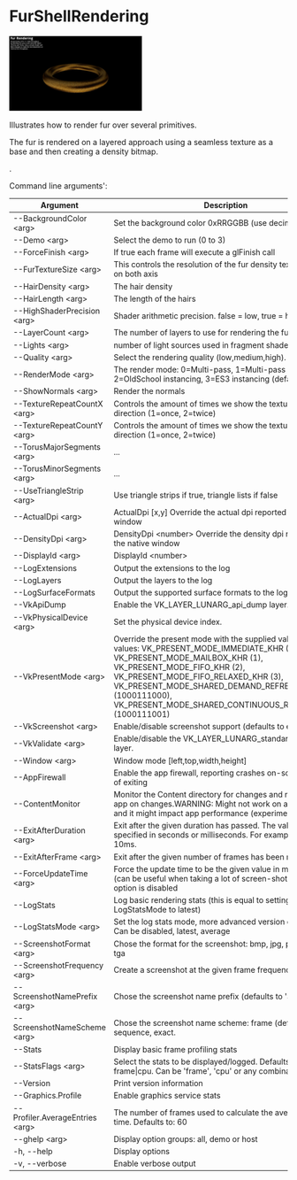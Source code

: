 <!-- #AG_DEMOAPP_HEADER_BEGIN# -->
# FurShellRendering
<img src="Example.jpg" height="135px">

<!-- #AG_DEMOAPP_HEADER_END# -->
<!-- #AG_BRIEF_BEGIN# -->
Illustrates how to render fur over several primitives.

The fur is rendered on a layered approach using a seamless texture as a base and then creating a density bitmap.

.
<!-- #AG_BRIEF_END# -->

<!-- #AG_DEMOAPP_COMMANDLINE_ARGUMENTS_BEGIN# -->

Command line arguments':

Argument                        |Description                                                                                                                                                                                                                                                                                                                |Source
--------------------------------|---------------------------------------------------------------------------------------------------------------------------------------------------------------------------------------------------------------------------------------------------------------------------------------------------------------------------|---------------
--BackgroundColor \<arg>        |Set the background color 0xRRGGBB (use decimal values).                                                                                                                                                                                                                                                                    |Demo
--Demo \<arg>                   |Select the demo to run (0 to 3)                                                                                                                                                                                                                                                                                            |Demo
--ForceFinish \<arg>            |If true each frame will execute a glFinish call                                                                                                                                                                                                                                                                            |Demo
--FurTextureSize \<arg>         |This controls the resolution of the fur density texture, applied on both axis                                                                                                                                                                                                                                              |Demo
--HairDensity \<arg>            |The hair density                                                                                                                                                                                                                                                                                                           |Demo
--HairLength \<arg>             |The length of the hairs                                                                                                                                                                                                                                                                                                    |Demo
--HighShaderPrecision \<arg>    |Shader arithmetic precision. false = low, true = high                                                                                                                                                                                                                                                                      |Demo
--LayerCount \<arg>             |The number of layers to use for rendering the fur                                                                                                                                                                                                                                                                          |Demo
--Lights \<arg>                 |number of light sources used in fragment shader calculations                                                                                                                                                                                                                                                               |Demo
--Quality \<arg>                |Select the rendering quality (low,medium,high).                                                                                                                                                                                                                                                                            |Demo
--RenderMode \<arg>             |The render mode: 0=Multi-pass, 1=Multi-pass VB, 2=OldSchool instancing, 3=ES3 instancing (default).                                                                                                                                                                                                                        |Demo
--ShowNormals \<arg>            |Render the normals                                                                                                                                                                                                                                                                                                         |Demo
--TextureRepeatCountX \<arg>    |Controls the amount of times we show the texture in the x direction (1=once, 2=twice)                                                                                                                                                                                                                                      |Demo
--TextureRepeatCountY \<arg>    |Controls the amount of times we show the texture in the y direction (1=once, 2=twice)                                                                                                                                                                                                                                      |Demo
--TorusMajorSegments \<arg>     |...                                                                                                                                                                                                                                                                                                                        |Demo
--TorusMinorSegments \<arg>     |...                                                                                                                                                                                                                                                                                                                        |Demo
--UseTriangleStrip \<arg>       |Use triangle strips if true, triangle lists if false                                                                                                                                                                                                                                                                       |Demo
--ActualDpi \<arg>              |ActualDpi [x,y] Override the actual dpi reported by the native window                                                                                                                                                                                                                                                      |DemoHost
--DensityDpi \<arg>             |DensityDpi \<number> Override the density dpi reported by the native window                                                                                                                                                                                                                                                |DemoHost
--DisplayId \<arg>              |DisplayId \<number>                                                                                                                                                                                                                                                                                                        |DemoHost
--LogExtensions                 |Output the extensions to the log                                                                                                                                                                                                                                                                                           |DemoHost
--LogLayers                     |Output the layers to the log                                                                                                                                                                                                                                                                                               |DemoHost
--LogSurfaceFormats             |Output the supported surface formats to the log                                                                                                                                                                                                                                                                            |DemoHost
--VkApiDump                     |Enable the VK_LAYER_LUNARG_api_dump layer.                                                                                                                                                                                                                                                                                 |DemoHost
--VkPhysicalDevice \<arg>       |Set the physical device index.                                                                                                                                                                                                                                                                                             |DemoHost
--VkPresentMode \<arg>          |Override the present mode with the supplied value. Known values: VK_PRESENT_MODE_IMMEDIATE_KHR (0), VK_PRESENT_MODE_MAILBOX_KHR (1), VK_PRESENT_MODE_FIFO_KHR (2), VK_PRESENT_MODE_FIFO_RELAXED_KHR (3), VK_PRESENT_MODE_SHARED_DEMAND_REFRESH_KHR (1000111000), VK_PRESENT_MODE_SHARED_CONTINUOUS_REFRESH_KHR (1000111001)|DemoHost
--VkScreenshot \<arg>           |Enable/disable screenshot support (defaults to enabled)                                                                                                                                                                                                                                                                    |DemoHost
--VkValidate \<arg>             |Enable/disable the VK_LAYER_LUNARG_standard_validation layer.                                                                                                                                                                                                                                                              |DemoHost
--Window \<arg>                 |Window mode [left,top,width,height]                                                                                                                                                                                                                                                                                        |DemoHost
--AppFirewall                   |Enable the app firewall, reporting crashes on-screen instead of exiting                                                                                                                                                                                                                                                    |DemoHostManager
--ContentMonitor                |Monitor the Content directory for changes and restart the app on changes.WARNING: Might not work on all platforms and it might impact app performance (experimental)                                                                                                                                                       |DemoHostManager
--ExitAfterDuration \<arg>      |Exit after the given duration has passed. The value can be specified in seconds or milliseconds. For example 10s or 10ms.                                                                                                                                                                                                  |DemoHostManager
--ExitAfterFrame \<arg>         |Exit after the given number of frames has been rendered                                                                                                                                                                                                                                                                    |DemoHostManager
--ForceUpdateTime \<arg>        |Force the update time to be the given value in microseconds (can be useful when taking a lot of screen-shots). If 0 this option is disabled                                                                                                                                                                                |DemoHostManager
--LogStats                      |Log basic rendering stats (this is equal to setting LogStatsMode to latest)                                                                                                                                                                                                                                                |DemoHostManager
--LogStatsMode \<arg>           |Set the log stats mode, more advanced version of LogStats. Can be disabled, latest, average                                                                                                                                                                                                                                |DemoHostManager
--ScreenshotFormat \<arg>       |Chose the format for the screenshot: bmp, jpg, png (default), tga                                                                                                                                                                                                                                                          |DemoHostManager
--ScreenshotFrequency \<arg>    |Create a screenshot at the given frame frequency                                                                                                                                                                                                                                                                           |DemoHostManager
--ScreenshotNamePrefix \<arg>   |Chose the screenshot name prefix (defaults to 'Screenshot')                                                                                                                                                                                                                                                                |DemoHostManager
--ScreenshotNameScheme \<arg>   |Chose the screenshot name scheme: frame (default), sequence, exact.                                                                                                                                                                                                                                                        |DemoHostManager
--Stats                         |Display basic frame profiling stats                                                                                                                                                                                                                                                                                        |DemoHostManager
--StatsFlags \<arg>             |Select the stats to be displayed/logged. Defaults to frame\|cpu. Can be 'frame', 'cpu' or any combination                                                                                                                                                                                                                  |DemoHostManager
--Version                       |Print version information                                                                                                                                                                                                                                                                                                  |DemoHostManager
--Graphics.Profile              |Enable graphics service stats                                                                                                                                                                                                                                                                                              |GraphicsService
--Profiler.AverageEntries \<arg>|The number of frames used to calculate the average frame-time. Defaults to: 60                                                                                                                                                                                                                                             |ProfilerService
--ghelp \<arg>                  |Display option groups: all, demo or host                                                                                                                                                                                                                                                                                   |base
-h, --help                      |Display options                                                                                                                                                                                                                                                                                                            |base
-v, --verbose                   |Enable verbose output                                                                                                                                                                                                                                                                                                      |base
<!-- #AG_DEMOAPP_COMMANDLINE_ARGUMENTS_END# -->

